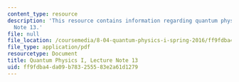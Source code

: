 ```yaml
---
content_type: resource
description: 'This resource contains information regarding quantum physics: Lecture
  Note 13.'
file: null
file_location: /coursemedia/8-04-quantum-physics-i-spring-2016/ff9fdba4da09b783255583e2a61d1279_MIT8_04S16_LecNotes13.pdf
file_type: application/pdf
resourcetype: Document
title: Quantum Physics I, Lecture Note 13
uid: ff9fdba4-da09-b783-2555-83e2a61d1279
---
```

